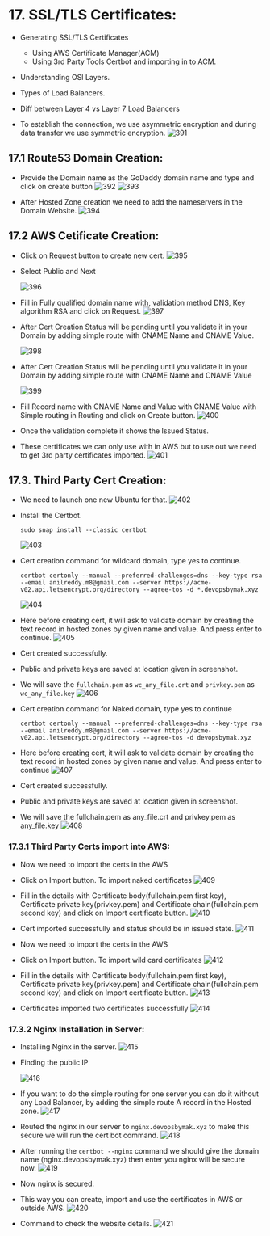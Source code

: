 # 17. SSL/TLS Certificates:

- Generating SSL/TLS Certificates
    - Using AWS Certificate Manager(ACM)
    - Using 3rd Party Tools Certbot and importing in to ACM.
- Understanding OSI Layers.
- Types of Load Balancers.
- Diff between Layer 4 vs Layer 7 Load Balancers

- To establish the connection, we use asymmetric encryption and during data transfer we use symmetric encryption.
  ![391](https://github.com/DevopsAllInOne/01-AWS-2024/blob/main/Notes-Images/01-499/391.png)

## 17.1 Route53 Domain Creation:

- Provide the Domain name as the GoDaddy domain name and type and click on create button
  ![392](https://github.com/DevopsAllInOne/01-AWS-2024/blob/main/Notes-Images/01-499/392.png)
  ![393](https://github.com/DevopsAllInOne/01-AWS-2024/blob/main/Notes-Images/01-499/393.png)

- After Hosted Zone creation we need to add the nameservers in the Domain Website.
  ![394](https://github.com/DevopsAllInOne/01-AWS-2024/blob/main/Notes-Images/01-499/394.png)

## 17.2 AWS Cetificate Creation:

- Click on Request button to create new cert.
  ![395](https://github.com/DevopsAllInOne/01-AWS-2024/blob/main/Notes-Images/01-499/395.png)

- Select Public and Next

  ![396](https://github.com/DevopsAllInOne/01-AWS-2024/blob/main/Notes-Images/01-499/396.png)

- Fill in Fully qualified domain name with, validation method DNS, Key algorithm RSA and click on Request.
  ![397](https://github.com/DevopsAllInOne/01-AWS-2024/blob/main/Notes-Images/01-499/397.png)

- After Cert Creation Status will be pending until you validate it in your Domain by adding simple route with CNAME Name
  and CNAME Value.

  ![398](https://github.com/DevopsAllInOne/01-AWS-2024/blob/main/Notes-Images/01-499/398.png)

- After Cert Creation Status will be pending until you validate it in your Domain by adding simple route with CNAME Name
  and CNAME Value

  ![399](https://github.com/DevopsAllInOne/01-AWS-2024/blob/main/Notes-Images/01-499/399.png)

- Fill Record name with CNAME Name and Value with CNAME Value with Simple routing in Routing and click on Create button.
  ![400](https://github.com/DevopsAllInOne/01-AWS-2024/blob/main/Notes-Images/01-499/400.png)

- Once the validation complete it shows the Issued Status.
- These certificates we can only use with in AWS but to use out we need to get 3rd party certificates imported.
  ![401](https://github.com/DevopsAllInOne/01-AWS-2024/blob/main/Notes-Images/01-499/401.png)

## 17.3. Third Party Cert Creation:

- We need to launch one new Ubuntu for that.
  ![402](https://github.com/DevopsAllInOne/01-AWS-2024/blob/main/Notes-Images/01-499/402.png)

- Install the Certbot.
  ```
  sudo snap install --classic certbot
  ```
  ![403](https://github.com/DevopsAllInOne/01-AWS-2024/blob/main/Notes-Images/01-499/403.png)

- Cert creation command for wildcard domain, type yes to continue.
  ```
  certbot certonly --manual --preferred-challenges=dns --key-type rsa --email anilreddy.m8@gmail.com --server https://acme-v02.api.letsencrypt.org/directory --agree-tos -d *.devopsbymak.xyz
  ```
  ![404](https://github.com/DevopsAllInOne/01-AWS-2024/blob/main/Notes-Images/01-499/404.png)

- Here before creating cert, it will ask to validate domain by creating the text record in hosted zones by given name
  and value. And press enter to continue.
  ![405](https://github.com/DevopsAllInOne/01-AWS-2024/blob/main/Notes-Images/01-499/405.png)

- Cert created successfully.
- Public and private keys are saved at location given in screenshot.
- We will save the ```fullchain.pem``` as ```wc_any_file.crt``` and ```privkey.pem``` as ```wc_any_file.key```
  ![406](https://github.com/DevopsAllInOne/01-AWS-2024/blob/main/Notes-Images/01-499/406.png)

- Cert creation command for Naked domain, type yes to continue
  ```
  certbot certonly --manual --preferred-challenges=dns --key-type rsa --email anilreddy.m8@gmail.com --server https://acme-v02.api.letsencrypt.org/directory --agree-tos -d devopsbymak.xyz
  ```
- Here before creating cert, it will ask to validate domain by creating the text record in hosted zones by given name
  and value. And press enter to continue
  ![407](https://github.com/DevopsAllInOne/01-AWS-2024/blob/main/Notes-Images/01-499/407.png)

- Cert created successfully.
- Public and private keys are saved at location given in screenshot.
- We will save the fullchain.pem as any_file.crt and privkey.pem as any_file.key
  ![408](https://github.com/DevopsAllInOne/01-AWS-2024/blob/main/Notes-Images/01-499/408.png)

### 17.3.1 Third Party Certs import into AWS:

- Now we need to import the certs in the AWS
- Click on Import button. To import naked certificates
  ![409](https://github.com/DevopsAllInOne/01-AWS-2024/blob/main/Notes-Images/01-499/409.png)


- Fill in the details with Certificate body(fullchain.pem first key), Certificate private key(privkey.pem) and
  Certificate chain(fullchain.pem second key) and click on Import certificate button.
  ![410](https://github.com/DevopsAllInOne/01-AWS-2024/blob/main/Notes-Images/01-499/410.png)


- Cert imported successfully and status should be in issued state.
  ![411](https://github.com/DevopsAllInOne/01-AWS-2024/blob/main/Notes-Images/01-499/411.png)

- Now we need to import the certs in the AWS
- Click on Import button. To import wild card certificates
  ![412](https://github.com/DevopsAllInOne/01-AWS-2024/blob/main/Notes-Images/01-499/412.png)

- Fill in the details with Certificate body(fullchain.pem first key), Certificate private key(privkey.pem) and
  Certificate chain(fullchain.pem second key) and click on Import certificate button.
  ![413](https://github.com/DevopsAllInOne/01-AWS-2024/blob/main/Notes-Images/01-499/413.png)

- Certificates imported two certificates successfully
  ![414](https://github.com/DevopsAllInOne/01-AWS-2024/blob/main/Notes-Images/01-499/414.png)

### 17.3.2 Nginx Installation in Server:

- Installing Nginx in the server.
  ![415](https://github.com/DevopsAllInOne/01-AWS-2024/blob/main/Notes-Images/01-499/415.png)

- Finding the public IP

  ![416](https://github.com/DevopsAllInOne/01-AWS-2024/blob/main/Notes-Images/01-499/416.png)

- If you want to do the simple routing for one server you can do it without any Load Balancer, by adding the simple
  route A record in the Hosted zone.
  ![417](https://github.com/DevopsAllInOne/01-AWS-2024/blob/main/Notes-Images/01-499/417.png)

- Routed the nginx in our server to ```nginx.devopsbymak.xyz``` to make this secure we will run the cert bot command.
  ![418](https://github.com/DevopsAllInOne/01-AWS-2024/blob/main/Notes-Images/01-499/418.png)

- After running the ```certbot --nginx``` command we should give the domain name (nginx.devopsbymak.xyz) then enter you
  nginx will be secure now.
  ![419](https://github.com/DevopsAllInOne/01-AWS-2024/blob/main/Notes-Images/01-499/419.png)

- Now nginx is secured.
- This way you can create, import and use the certificates in AWS or outside AWS.
  ![420](https://github.com/DevopsAllInOne/01-AWS-2024/blob/main/Notes-Images/01-499/420.png)

- Command to check the website details.
  ![421](https://github.com/DevopsAllInOne/01-AWS-2024/blob/main/Notes-Images/01-499/421.png)
